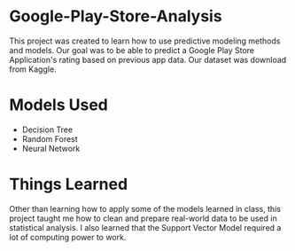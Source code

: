 # Google-Play-Store-Analysis
This project was created to learn how to use predictive modeling methods and models. Our goal was to be able to predict a Google Play Store Application's rating based on previous app data. Our dataset was download from Kaggle.

# Models Used
- Decision Tree
- Random Forest
- Neural Network

# Things Learned
Other than learning how to apply some of the models learned in class, this project taught me how to clean and prepare real-world data to be used in statistical analysis. I also learned that the Support Vector Model required a lot of computing power to work.
